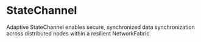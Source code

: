 # StateChannel
Adaptive StateChannel enables secure, synchronized data synchronization across distributed nodes within a resilient NetworkFabric.
